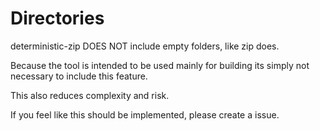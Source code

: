 Directories
===

deterministic-zip DOES NOT include empty folders, like zip does.

Because the tool is intended to be used mainly for building its simply not necessary to include this feature. 

This also reduces complexity and risk.

If you feel like this should be implemented, please create a issue.

